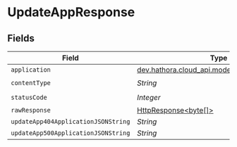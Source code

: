 # UpdateAppResponse


## Fields

| Field                                                                                                                    | Type                                                                                                                     | Required                                                                                                                 | Description                                                                                                              |
| ------------------------------------------------------------------------------------------------------------------------ | ------------------------------------------------------------------------------------------------------------------------ | ------------------------------------------------------------------------------------------------------------------------ | ------------------------------------------------------------------------------------------------------------------------ |
| `application`                                                                                                            | [dev.hathora.cloud_api.models.shared.Application](../../models/shared/Application.md)                                    | :heavy_minus_sign:                                                                                                       | Ok                                                                                                                       |
| `contentType`                                                                                                            | *String*                                                                                                                 | :heavy_check_mark:                                                                                                       | N/A                                                                                                                      |
| `statusCode`                                                                                                             | *Integer*                                                                                                                | :heavy_check_mark:                                                                                                       | N/A                                                                                                                      |
| `rawResponse`                                                                                                            | [HttpResponse<byte[]>](https://docs.oracle.com/en/java/javase/11/docs/api/java.net.http/java/net/http/HttpResponse.html) | :heavy_minus_sign:                                                                                                       | N/A                                                                                                                      |
| `updateApp404ApplicationJSONString`                                                                                      | *String*                                                                                                                 | :heavy_minus_sign:                                                                                                       | N/A                                                                                                                      |
| `updateApp500ApplicationJSONString`                                                                                      | *String*                                                                                                                 | :heavy_minus_sign:                                                                                                       | N/A                                                                                                                      |